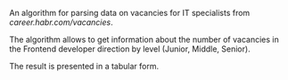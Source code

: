 An algorithm for parsing data on vacancies for IT specialists from *career.habr.com/vacancies*.

The algorithm allows to get information about the number of vacancies in the Frontend developer direction by level (Junior, Middle, Senior).

The result is presented in a tabular form.

